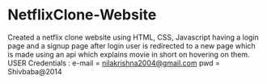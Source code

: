 # NetflixClone-Website
Created a netflix clone website using HTML, CSS, Javascript having a login page and a signup page after login user is redirected to a new page which is made using an api which explains movie in short on hovering on them.
USER Credentials : 
e-mail = nilakrishna2004@gmail.com
pwd = Shivbaba@2014

